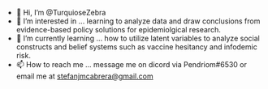 - 👋 Hi, I’m @TurquioseZebra
- 👀 I’m interested in ... learning to analyze data and draw conclusions from evidence-based policy solutions for epidemiolgical research.
- 🌱 I’m currently learning ... how to utilize latent variables to analyze social constructs and belief systems such as vaccine hesitancy and infodemic risk.
- 📫 How to reach me ... message me on dicord via Pendriom#6530 or email me at stefanjmcabrera@gmail.com

<!---
TurquioseZebra/TurquioseZebra is a ✨ special ✨ repository because its `README.md` (this file) appears on your GitHub profile.
You can click the Preview link to take a look at your changes.
--->
